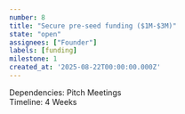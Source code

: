 ```yaml
---
number: 8
title: "Secure pre-seed funding ($1M-$3M)"
state: "open"
assignees: ["Founder"]
labels: [funding]
milestone: 1
created_at: '2025-08-22T00:00:00.000Z'
---
```

Dependencies: Pitch Meetings<br>Timeline: 4 Weeks
